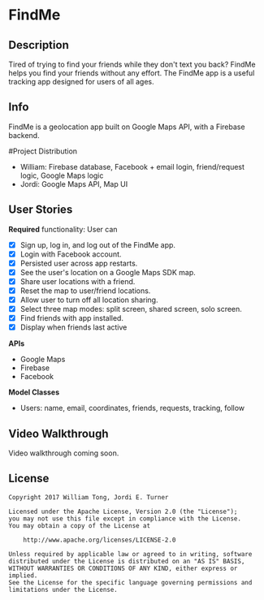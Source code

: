 # FindMe

## Description
Tired of trying to find your friends while they don't text you back? FindMe
helps you find your friends without any effort. The FindMe app is a useful tracking app
designed for users of all ages.

## Info
FindMe is a geolocation app built on Google Maps API, with a Firebase backend.

#Project Distribution
- William: Firebase database, Facebook + email login, friend/request logic, Google Maps logic
- Jordi: Google Maps API, Map UI

## User Stories

**Required** functionality: User can

- [X] Sign up, log in, and log out of the FindMe app.
- [X] Login with Facebook account.
- [X] Persisted user across app restarts.
- [X] See the user's location on a Google Maps SDK map.
- [X] Share user locations with a friend.
- [X] Reset the map to user/friend locations.
- [X] Allow user to turn off all location sharing.
- [X] Select three map modes: split screen, shared screen, solo screen.
- [X] Find friends with app installed.
- [X] Display when friends last active

**APIs**
- Google Maps
- Firebase
- Facebook

**Model Classes**
- Users: name, email, coordinates, friends, requests, tracking, follow

## Video Walkthrough

Video walkthrough coming soon.

## License

    Copyright 2017 William Tong, Jordi E. Turner

    Licensed under the Apache License, Version 2.0 (the "License");
    you may not use this file except in compliance with the License.
    You may obtain a copy of the License at

        http://www.apache.org/licenses/LICENSE-2.0

    Unless required by applicable law or agreed to in writing, software
    distributed under the License is distributed on an "AS IS" BASIS,
    WITHOUT WARRANTIES OR CONDITIONS OF ANY KIND, either express or implied.
    See the License for the specific language governing permissions and
    limitations under the License.
